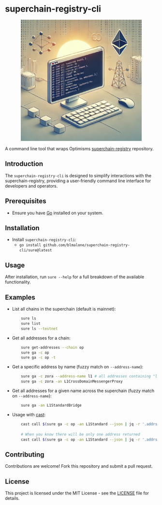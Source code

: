 # superchain-registry-cli

<p align="center">
    <img src="./superchain-registry-cli-dalle.png" alt="Generated Dall-e given this README as a prompt" width="400"/ title="Generated Dall-e given this README as a prompt">
</p>

A command line tool that wraps Optimisms [superchain-registry](https://github.com/ethereum-optimism/superchain-registry) repository.

## Introduction

The `superchain-registry-cli` is designed to simplify interactions with the superchain-registry, providing a user-friendly command line interface for developers and operators.

## Prerequisites

- Ensure you have [Go](https://formulae.brew.sh/formula/go) installed on your system.

## Installation

- Install `superchain-registry-cli`:
    - `go install github.com/blmalone/superchain-registry-cli/sure@latest`
 
## Usage

After installation, run `sure --help` for a full breakdown of the available functionality.

## Examples

- List all chains in the superchain (default is mainnet): 
    ```bash 
        sure ls
        sure list
        sure ls --testnet
    ``` 
- Get all addresses for a chain: 
    ```bash 
        sure get-addresses --chain op
        sure ga -c op
        sure ga -c op -t
    ```
- Get a specific address by name (fuzzy match on `--address-name`): 
    ```bash
        sure ga -c zora --address-name l1 # all addresses containing "l1" - not case sensitive
        sure ga -c zora -an L1CrossDomainMessengerProxy
    ```

- Get all addresses for a given name across the superchain (fuzzy match on `--address-name`): 
    ```bash
        sure ga -an L1StandardBridge
    ```

- Usage with [cast](https://book.getfoundry.sh/cast/):
    ```bash
        cast call $(sure ga -c op -an L1Standard --json | jq -r '.addrs.L1StandardBridgeProxy') "version()(string)"

        # When you know there will be only one address returned
        cast call $(sure ga -c op -an L1Standard --json | jq -r '.addrs | to_entries | .[0].value') "version()(string)"
    ```

## Contributing

Contributions are welcome! Fork this repository and submit a pull request.

## License

This project is licensed under the MIT License - see the [LICENSE](LICENSE) file for details.

